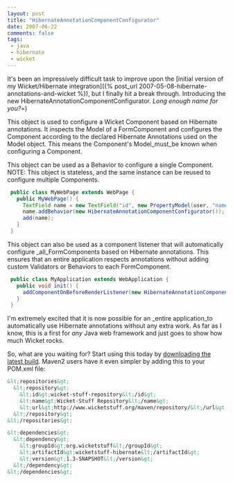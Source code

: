 ```yaml
---
layout: post
title: "HibernateAnnotationComponentConfigurator"
date: 2007-06-22
comments: false
tags:
 - java
 - hibernate
 - wicket
---
```




It's been an impressively difficult task to improve upon the [initial version of my Wicket/Hibernate integration]({% post_url 2007-05-08-hibernate-annotations-and-wicket %}), but I finally hit a break through. Introducing the new HibernateAnnotationComponentConfigurator. _Long enough name for you?_=)




This object is used to configure a Wicket Component based on Hibernate annotations. It inspects the Model of a FormComponent and configures the Component according to the declared Hibernate Annotations used on the Model object. This means the Component's Model_must_be known when configuring a Component.




This object can be used as a Behavior to configure a single Component. NOTE: This object is stateless, and the same instance can be reused to configure multiple Components.



```java
 public class MyWebPage extends WebPage {
   public MyWebPage() {
     TextField name = new TextField("id", new PropertyModel(user, "name");
     name.addBehavior(new HibernateAnnotationComponentConfigurator());
     add(name);
   }
 }
```




This object can also be used as a component listener that will automatically configure _all_FormComponents based on Hibernate annotations. This ensures that an entire application respects annotations without adding custom Validators or Behaviors to each FormComponent.



```java
 public class MyApplication extends WebApplication {
   public void init() {
     addComponentOnBeforeRenderListener(new HibernateAnnotationComponentConfigurator());
   }
 }

```





I'm extremely excited that it is now possible for an _entire application_to automatically use Hibernate annotations without any extra work. As far as I know, this is a first for _any_ Java web framework and just goes to show how much Wicket rocks.




So, what are you waiting for? Start using this today by [downloading the latest build](http://www.wicketstuff.org/maven/repository/org/wicketstuff/wicketstuff-hibernate/). Maven2 users have it even simpler by adding this to your POM.xml file:



```xml
&lt;repositories&gt;
  &lt;repository&gt;
    &lt;id&gt;wicket-stuff-repository&lt;/id&gt;
    &lt;name&gt;Wicket-Stuff Repository&lt;/name&gt;
    &lt;url&gt;http://www.wicketstuff.org/maven/repository/&lt;/url&gt;
  &lt;/repository&gt;
&lt;/repositories&gt;

&lt;dependencies&gt;
  &lt;dependency&gt;
    &lt;groupId&gt;org.wicketstuff&lt;/groupId&gt;
    &lt;artifactId&gt;wicketstuff-hibernate&lt;/artifactId&gt;
    &lt;version&gt;1.3-SNAPSHOT&lt;/version&gt;
  &lt;/dependency&gt;
&lt;/dependencies&gt;
```

